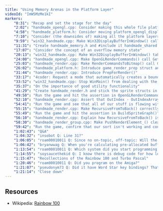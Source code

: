 ```yaml
---
title: "Using Memory Arenas in the Platform Layer"
videoId: "ImWSMzMe1kI"
markers:
    "0:31": "Recap and set the stage for the day"
    "2:02": "handmade_opengl.cpp: Consider making this whole file platform independent"
    "4:58": "handmade_platform.h: Consider moving platform_opengl_display_bitmap and platform_opengl_render_commands in from handmade_opengl.cpp"
    "7:10": "Consider (the downsides of) making all the platform layers include bindings and link the dll with opengl"
    "9:59": "win32_handmade.cpp: Make Win32DisplayBufferInWindow() call SortEntries(), and consider moving the sorting or the memory arena into the platform specific layer"
    "11:31": "Create handmade_memory.h and #include it handmade_shared.h"
    "17:07": "Consider the concept of an overflow memory state"
    "20:13": "win32_handmade.cpp: Make Win32DisplayBufferInWindow() take a memory_arena and create some temporarary_memory for SortEntries() and LinearizeClipRects() to use"
    "24:00": "handmade_opengl.cpp: Make OpenGLRenderCommands() call GetSortedIndices()"
    "25:03": "handmade_render.cpp: Make RenderCommandsToBitmap() call GetSortedIndices()"
    "26:02": "handmade_platform.h: Introduce game_render_prep struct and make the necessary functions take it"
    "31:44": "handmade_render.cpp: Introduce PrepForRender()"
    "33:17": "4coder: Request a mode that automatically creates a boundary in the bottom-right corner"
    "33:52": "win32_handmade.cpp: Stop WinMain() from dealing with the ClipMemory and make LinearizeClipRects() in handmade_render.cpp do it itself"
    "35:37": "On the importance of good utility functionality"
    "41:29": "Create handmade_render.h and stick the sprite structs in there"
    "49:50": "Run the game and hit the assertion in OpenGLRenderCommands()"
    "52:10": "handmade_render.cpp: Assert that OutIndex - OutIndexArray == InputNodeCount in WalkSpriteGraph(), and make SortEntries() traverse the nodes and write the indices of them"
    "54:41": "Run the game and see that all of our stuff is flowing without crashing"
    "55:15": "handmade_render.cpp: Make RecursiveFromToBack() correctly increment the OutIndex"
    "55:49": "Run the game and hit the assertion in BuildSpriteGraph()"
    "56:10": "handmade_render.cpp: Explain how RecursiveFromToBack() is working"
    "58:30": "handmade_render_group.cpp: Make PushRenderElement_() clear Flags"
    "59:42": "Run the game, confirm that our sort isn't working and consider how to make it work"
    "1:02:43": "Q&A"
    "1:04:32": "insobot Q: Line 31?"
    "1:06:05": "roam00010011 Q: Since no on-topic, off-topic: Will the final game be orthographic?"
    "1:06:42": "bryanwwag Q: When you're calculating pre-allocated buffer locations with offsets, do you find the pointer bugs that pop up sometimes difficult to track down, or is that kind of a non-issue when you do it often enough?"
    "1:13:54": "roam00010011 Q: Which system did you start programming on, way back in the previous millennium? [see Resources, Wikipedia]"
    "1:14:55": "soysaucethekid Q: I know there is debug code for how long functions take. Is there any debug code for how much of a memory arena is being used?"
    "1:15:47": "Recollections of the Rainbow 100 and Turbo Pascal"
    "1:20:46": "roam00010011 Q: Did you program on the Amiga?"
    "1:21:07": "pseudonym73 Q: Did it have Word Star key bindings? That's really the test"
    "1:21:14": "Close down"
---
```


## Resources

* Wikipedia: [Rainbow 100](https://en.wikipedia.org/wiki/Rainbow_100)
